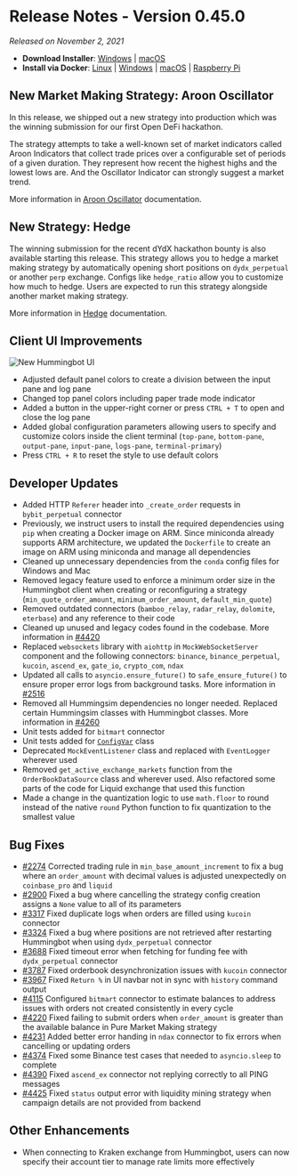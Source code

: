 # Release Notes - Version 0.45.0

*Released on November 2, 2021*

- **Download Installer**: [Windows](https://dist.hummingbot.io/hummingbot_v0.45.0_setup.exe) | [macOS](https://dist.hummingbot.io/hummingbot_v0.45.0.dmg)
- **Install via Docker**: [Linux](/installation/docker/#linuxubuntu) | [Windows](/installation/docker/#windows) | [macOS](/installation/docker/#macos) | [Raspberry Pi](/installation/raspberry-pi/#install-via-docker)

## New Market Making Strategy: Aroon Oscillator

In this release, we shipped out a new strategy into production which was the winning submission for our first Open DeFi hackathon.

The strategy attempts to take a well-known set of market indicators called Aroon Indicators that collect trade prices over a configurable set of periods of a given duration. They represent how recent the highest highs and the lowest lows are. And the Oscillator Indicator can strongly suggest a market trend.

More information in [Aroon Oscillator](/strategies/aroon-oscillator) documentation.


## New Strategy: Hedge

The winning submission for the recent dYdX hackathon bounty is also available starting this release. This strategy allows you to hedge a market making strategy by automatically opening short positions on `dydx_perpetual` or another `perp` exchange. Configs like `hedge_ratio` allow you to customize how much to hedge. Users are expected to run this strategy alongside another market making strategy.

More information in [Hedge](/strategies/hedge) documentation.


## Client UI Improvements

![New Hummingbot UI](/assets/img/hb_client_new_1.png)

- Adjusted default panel colors to create a division between the input pane and log pane
- Changed top panel colors including paper trade mode indicator
- Added a button in the upper-right corner or press `CTRL + T` to open and close the log pane
- Added global configuration parameters allowing users to specify and customize colors inside the client terminal (`top-pane`, `bottom-pane`, `output-pane`, `input-pane`, `logs-pane`, `terminal-primary`)
- Press `CTRL + R` to reset the style to use default colors


## Developer Updates

- Added HTTP `Referer` header into `_create_order` requests in `bybit_perpetual` connector
- Previously, we instruct users to install the required dependencies using `pip` when creating a Docker image on ARM. Since miniconda already supports ARM architecture, we updated the `Dockerfile` to create an image on ARM using miniconda and manage all dependencies
- Cleaned up unnecessary dependencies from the `conda` config files for Windows and Mac
- Removed legacy feature used to enforce a minimum order size in the Hummingbot client when creating or reconfiguring a strategy (`min_quote_order_amount`, `minimum_order_amount`, `default_min_quote`)
- Removed outdated connectors (`bamboo_relay`, `radar_relay`, `dolomite`, `eterbase`) and any reference to their code
- Cleaned up unused and legacy codes found in the codebase. More information in [#4420](https://github.com/CoinAlpha/hummingbot/issues/4420)
- Replaced `websockets` library with `aiohttp` in `MockWebSocketServer` component and the following connectors: `binance`, `binance_perpetual`, `kucoin`, `ascend_ex`, `gate_io`, `crypto_com`, `ndax`
- Updated all calls to `asyncio.ensure_future()` to `safe_ensure_future()` to ensure proper error logs from background tasks. More information in [#2516](https://github.com/CoinAlpha/hummingbot/issues/2516)
- Removed all Hummingsim dependencies no longer needed. Replaced certain Hummingsim classes with Hummingbot classes. More information in [#4260](https://github.com/CoinAlpha/hummingbot/issues/4260)
- Unit tests added for `bitmart` connector
- Unit tests added for [`ConfigVar`](https://github.com/CoinAlpha/hummingbot/blob/master/hummingbot/client/config/config_var.py) class
- Deprecated `MockEventListener` class and replaced with `EventLogger` wherever used
- Removed `get_active_exchange_markets` function from the `OrderBookDataSource` class and wherever used. Also refactored some parts of the code for Liquid exchange that used this function
- Made a change in the quantization logic to use `math.floor` to round instead of the native `round` Python function to fix quantization to the smallest value


## Bug Fixes

- [#2274](https://github.com/CoinAlpha/hummingbot/issues/2274) Corrected trading rule in `min_base_amount_increment` to fix a bug where an `order_amount` with decimal values is adjusted unexpectedly on `coinbase_pro` and `liquid`
- [#2900](https://github.com/CoinAlpha/hummingbot/issues/2900) Fixed a bug where cancelling the strategy config creation assigns a `None` value to all of its parameters
- [#3317](https://github.com/CoinAlpha/hummingbot/issues/3317) Fixed duplicate logs when orders are filled using `kucoin` connector
- [#3324](https://github.com/CoinAlpha/hummingbot/issues/3324) Fixed a bug where positions are not retrieved after restarting Hummingbot when using `dydx_perpetual` connector
- [#3688](https://github.com/CoinAlpha/hummingbot/issues/3688) Fixed timeout error when fetching for funding fee with `dydx_perpetual` connector
- [#3787](https://github.com/CoinAlpha/hummingbot/issues/3787) Fixed orderbook desynchronization issues with `kucoin` connector
- [#3967](https://github.com/CoinAlpha/hummingbot/issues/3967) Fixed `Return %` in UI navbar not in sync with `history` command output
- [#4115](https://github.com/CoinAlpha/hummingbot/issues/4115) Configured `bitmart` connector to estimate balances to address issues with orders not created consistently in every cycle
- [#4220](https://github.com/CoinAlpha/hummingbot/issues/4220) Fixed failing to submit orders when `order_amount` is greater than the available balance in Pure Market Making strategy
- [#4231](https://github.com/CoinAlpha/hummingbot/issues/4390) Added better error handing in `ndax` connector to fix errors when cancelling or updating orders
- [#4374](https://github.com/CoinAlpha/hummingbot/pull/4374) Fixed some Binance test cases that needed to `asyncio.sleep` to complete
- [#4390](https://github.com/CoinAlpha/hummingbot/issues/4390) Fixed `ascend_ex` connector not replying correctly to all PING messages
- [#4425](https://github.com/CoinAlpha/hummingbot/issues/4425) Fixed `status` output error with liquidity mining strategy when campaign details are not provided from backend


## Other Enhancements

- When connecting to Kraken exchange from Hummingbot, users can now specify their account tier to manage rate limits more effectively